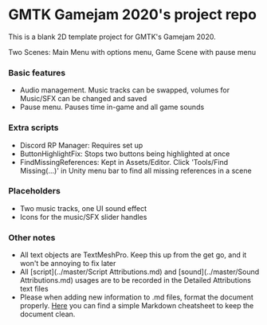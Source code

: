 # GMTK Gamejam 2020's project repo

This is a blank 2D template project for GMTK's Gamejam 2020.

Two Scenes: Main Menu with options menu, Game Scene with pause menu

### Basic features
- Audio management. Music tracks can be swapped, volumes for Music/SFX can be changed and saved
- Pause menu. Pauses time in-game and all game sounds

### Extra scripts
- Discord RP Manager: Requires set up
- ButtonHighlightFix: Stops two buttons being highlighted at once
- FindMissingReferences: Kept in Assets/Editor. Click 'Tools/Find Missing(...)' in Unity menu bar to find all missing references in a scene

### Placeholders
- Two music tracks, one UI sound effect
- Icons for the music/SFX slider handles

### Other notes
- All text objects are TextMeshPro. Keep this up from the get go, and it won't be annoying to fix later
- All [script](../master/Script Attributions.md) and [sound](../master/Sound Attributions.md) usages are to be recorded in the Detailed Attributions text files
- Please when adding new information to .md files, format the document properly. [Here](https://github.com/adam-p/markdown-here/wiki/Markdown-Cheatsheet) you can find a simple
 Markdown cheatsheet to keep the document clean.